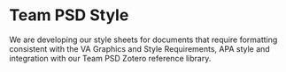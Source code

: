 # Team PSD Style

We are developing our style sheets for documents that require formatting consistent with the VA Graphics and Style Requirements, APA style and integration with our Team PSD Zotero reference library.
